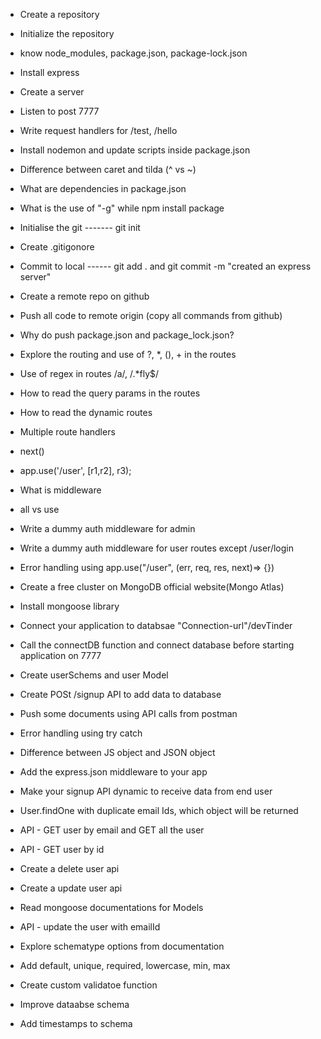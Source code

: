 - Create a repository
- Initialize the repository
- know node_modules, package.json, package-lock.json
- Install express
- Create a server
- Listen to post 7777
- Write request handlers for /test, /hello
- Install nodemon and update scripts inside package.json
- Difference between caret and tilda (^ vs ~)
- What are dependencies in package.json
- What is the use of "-g" while npm install package

- Initialise the git ------- git init
- Create .gitigonore
- Commit to local ------ git add . and git commit -m "created an express server"
- Create a remote repo on github 
- Push all code to remote origin (copy all commands from github)
- Why do push package.json and package_lock.json?
- Explore the routing and use of ?, *, (), + in the routes
- Use of regex in routes /a/, /.*fly$/
- How to read the query params in the routes
- How to read the dynamic routes

- Multiple route handlers
- next()
- app.use('/user', [r1,r2], r3);
- What is middleware
- all vs use
- Write a dummy auth middleware for admin
- Write a dummy auth middleware for user routes except /user/login
- Error handling using app.use("/user", (err, req, res, next)=> {})

- Create a free cluster on MongoDB official website(Mongo Atlas)
- Install mongoose library
- Connect your application to databsae "Connection-url"/devTinder
- Call the connectDB function and connect database before starting application on 7777
- Create userSchems and user Model
- Create POSt /signup API to add data to database
- Push some documents using API calls from postman
- Error handling using try catch

- Difference between JS object and JSON object
- Add the express.json middleware to your app
- Make your signup API dynamic to receive data from end user
- User.findOne with duplicate email Ids, which object will be returned
- API - GET user by email and GET all the user
- API - GET user by id
- Create a delete user api
- Create a update user api
- Read mongoose documentations for Models
- API - update the user with emailId

- Explore schematype options from documentation
- Add default, unique, required, lowercase, min, max
- Create custom validatoe function
- Improve dataabse schema
- Add timestamps to schema

